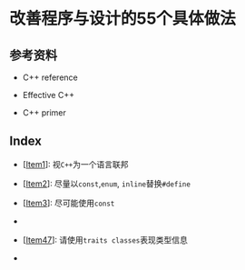 # 改善程序与设计的55个具体做法 

## 参考资料

- C++ reference

- Effective C++

- C++ primer

  

## Index

- [[Item1](Src/EffectiveC++/Item1.cpp)]: 视`C++`为一个语言联邦
- [[Item2](Src/EffectiveC++/Item2.cpp)]: 尽量以`const`,`enum`, `inline`替换`#define`
- [[Item3](Src/EffectiveC++/Item3.cpp)]: 尽可能使用`const`
-  



- [[Item47](Src/EffectiveC++/Item47.cpp)]: 请使用`traits classes`表现类型信息
-  

